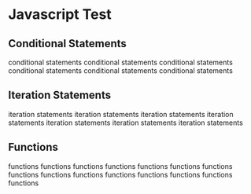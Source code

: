 # Javascript Test

## Conditional Statements
conditional statements conditional statements conditional statements conditional statements conditional statements conditional statements

## Iteration Statements
iteration statements iteration statements iteration statements iteration statements iteration statements iteration statements iteration statements 

## Functions
functions functions functions functions functions functions functions functions functions functions functions functions functions functions functions 